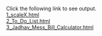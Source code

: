 Click the following link to see output.<br>
[1_scaleX.html](https://raw.githack.com/codeonpapers/Web-Modules/refs/heads/main/scaleX.html)<br>
[2_To_Do_List.html](https://raw.githack.com/codeonpapers/Web-Modules/refs/heads/main/2_To_Do_List.html)<br>
[3_Jadhav_Mess_Bill_Calculator.html](https://raw.githack.com/codeonpapers/Web-Modules/refs/heads/main/3_Jadhav_Mess_Bill_Calculator.html)<br>

